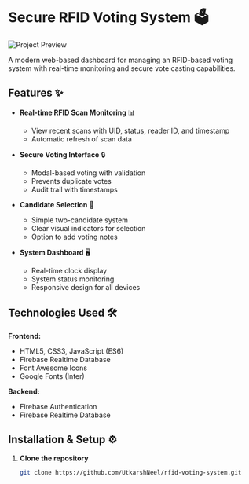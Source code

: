 # Secure RFID Voting System 🗳️

![Project Preview](screenshot.png) <!-- Add a screenshot if available -->

A modern web-based dashboard for managing an RFID-based voting system with real-time monitoring and secure vote casting capabilities.

## Features ✨

- **Real-time RFID Scan Monitoring** 📊  
  - View recent scans with UID, status, reader ID, and timestamp
  - Automatic refresh of scan data

- **Secure Voting Interface** 🔒  
  - Modal-based voting with validation
  - Prevents duplicate votes
  - Audit trail with timestamps

- **Candidate Selection** 👥  
  - Simple two-candidate system
  - Clear visual indicators for selection
  - Option to add voting notes

- **System Dashboard** 🖥️  
  - Real-time clock display
  - System status monitoring
  - Responsive design for all devices

## Technologies Used 🛠️

**Frontend:**
- HTML5, CSS3, JavaScript (ES6)
- Firebase Realtime Database
- Font Awesome Icons
- Google Fonts (Inter)

**Backend:**
- Firebase Authentication
- Firebase Realtime Database

## Installation & Setup ⚙️

1. **Clone the repository**
   ```bash
   git clone https://github.com/UtkarshNeel/rfid-voting-system.git

  

